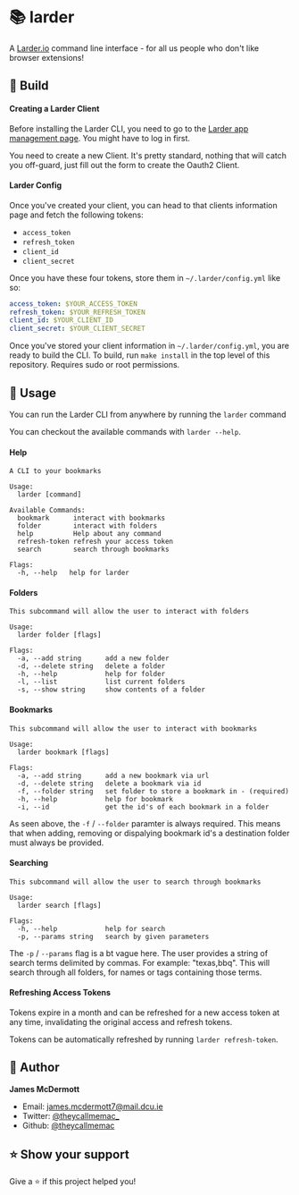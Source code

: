 # 📚 larder

A [Larder.io](https://larder.io) command line interface - for all us people who don't like browser extensions!

## 🔧 Build

#### Creating a Larder Client

Before installing the Larder CLI, you need to go to the [Larder app management page](https://larder.io/apps/clients/). You might have to log in first.

You need to create a new Client. It's pretty standard, nothing that will catch you off-guard, just fill out the form to create the Oauth2 Client. 


#### Larder Config

Once you've created your client, you can head to that clients information page and fetch the following tokens:
- `access_token`
- `refresh_token`
- `client_id`
- `client_secret`

Once you have these four tokens, store them in `~/.larder/config.yml` like so:

``` yaml
access_token: $YOUR_ACCESS_TOKEN 
refresh_token: $YOUR_REFRESH_TOKEN 
client_id: $YOUR_CLIENT_ID
client_secret: $YOUR_CLIENT_SECRET
```


Once you've stored your client information in `~/.larder/config.yml`, you are ready to build the CLI. To build, run `make install` in the top level of this repository. Requires sudo or root permissions.



## 🚀 Usage

You can run the Larder CLI from anywhere by running the `larder` command

You can checkout the available commands with `larder --help`.

#### Help

```
A CLI to your bookmarks

Usage:
  larder [command]

Available Commands:
  bookmark      interact with bookmarks
  folder        interact with folders
  help          Help about any command
  refresh-token refresh your access token
  search        search through bookmarks

Flags:
  -h, --help   help for larder
```

#### Folders

```
This subcommand will allow the user to interact with folders

Usage:
  larder folder [flags]

Flags:
  -a, --add string      add a new folder
  -d, --delete string   delete a folder
  -h, --help            help for folder
  -l, --list            list current folders
  -s, --show string     show contents of a folder
```

#### Bookmarks

```
This subcommand will allow the user to interact with bookmarks

Usage:
  larder bookmark [flags]

Flags:
  -a, --add string      add a new bookmark via url
  -d, --delete string   delete a bookmark via id
  -f, --folder string   set folder to store a bookmark in - (required)
  -h, --help            help for bookmark
  -i, --id              get the id's of each bookmark in a folder

```

As seen above, the `-f` / `--folder` paramter is always required. This means that when adding, removing or dispalying bookmark id's a destination folder must always be provided.

#### Searching

```
This subcommand will allow the user to search through bookmarks

Usage:
  larder search [flags]

Flags:
  -h, --help            help for search
  -p, --params string   search by given parameters
```

The `-p` / `--params` flag is a bt vague here. The user provides a string of search terms delimited by commas. For example: "texas,bbq". This will search through all folders, for names or tags containing those terms.

#### Refreshing Access Tokens

Tokens expire in a month and can be refreshed for a new access token at any time, invalidating the original access and refresh tokens.

Tokens can be automatically refreshed by running `larder refresh-token`. 

## 👤 Author

**James McDermott**

- Email: <james.mcdermott7@mail.dcu.ie>
- Twitter: [@theycallmemac_](https://twitter.com/theycallmemac_)
- Github: [@theycallmemac](https://github.com/theycallmemac)

## ⭐️ Show your support

Give a ⭐️ if this project helped you!
